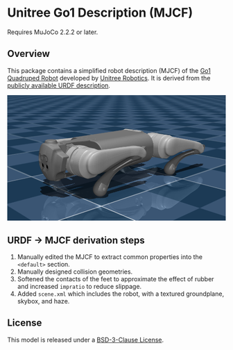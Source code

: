 # Unitree Go1 Description (MJCF)

Requires MuJoCo 2.2.2 or later.

## Overview

This package contains a simplified robot description (MJCF) of the [Go1
Quadruped Robot](https://www.unitree.com/go1/) developed by [Unitree
Robotics](https://www.unitree.com/). It is derived from the [publicly available
URDF
description](https://github.com/unitreerobotics/unitree_ros/tree/master/robots/go1_description).

![go1](go1.png)


## URDF → MJCF derivation steps

1. Manually edited the MJCF to extract common properties into the `<default>` section.
2. Manually designed collision geometries.
3. Softened the contacts of the feet to approximate the effect of rubber and
   increased `impratio` to reduce slippage.
4. Added `scene.xml` which includes the robot, with a textured groundplane, skybox, and haze.

## License

This model is released under a [BSD-3-Clause License](LICENSE).
